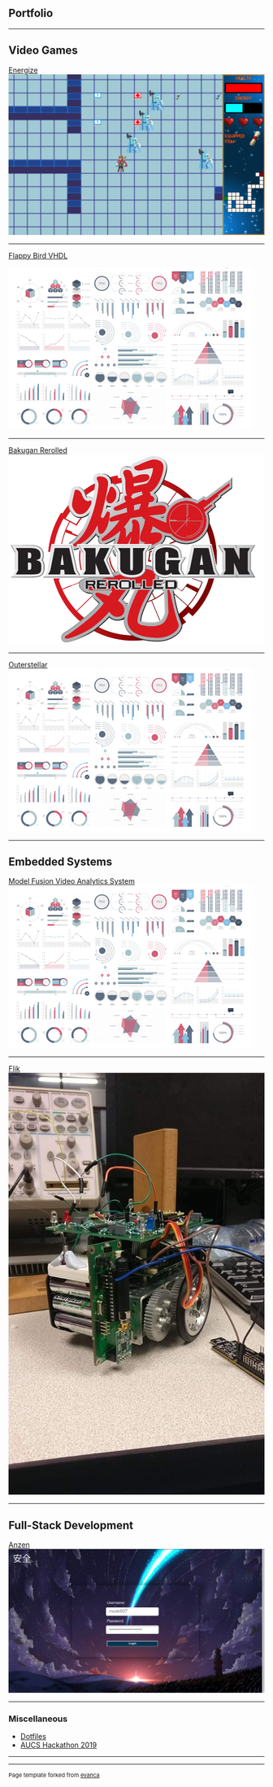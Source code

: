 ## Portfolio

<!-- Templates 
[Energize](/sample_page)
<img src="images/dummy_thumbnail.jpg?raw=true"/>

[Flappy Bird VHDL](/pdf/sample_presentation.pdf)
<img src="images/dummy_thumbnail.jpg?raw=true"/>

[Bakugan Rerolled](http://example.com/)
<img src="images/dummy_thumbnail.jpg?raw=true"/>

-->

---

## Video Games

[Energize](/energize)
<img src="images/energize-screenshot.png?raw=true"/>

---
[Flappy Bird VHDL](/pdf/FlappyBirdVHDLReport.pdf)
<!---<img src="images/flappy-bird-vhdl-screenshot.png?raw=true"/>-->
<img src="images/dummy-thumbnail.jpg?raw=true"/>

---
[Bakugan Rerolled](https://github.com/Matteas-Eden/BakuganRerolled)
<img src="images/bakugan-rerolled-logo.png?raw=true"/>

---
[Outerstellar](/outerstellar)
<img src="images/dummy-thumbnail.jpg?raw=true"/>

---

## Embedded Systems

[Model Fusion Video Analytics System](/pdf/MFVASPresentation.pdf)
<img src="images/dummy-thumbnail.jpg?raw=true"/>

---
[Flik](/flik)
<img src="images/flik-picture.jpg?raw=true"/>

---

## Full-Stack Development

[Anzen](/anzen)
<img src="images/anzen-login-screenshot.png?raw=true"/>

---

### Miscellaneous

- [Dotfiles](http://github.com/Matteas-Eden/dotfiles)
- [AUCS Hackathon 2019](http://github.com/Matteas-Eden/AUCS_Hackathon_2019)

---




---
<p style="font-size:11px">Page template forked from <a href="https://github.com/evanca/quick-portfolio">evanca</a></p>
<!-- Remove above link if you don't want to attibute -->
